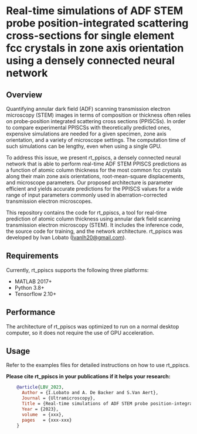 # Real-time simulations of ADF STEM probe position-integrated scattering cross-sections for single element fcc crystals in zone axis orientation using a densely connected neural network

## Overview
Quantifying annular dark field (ADF) scanning transmission electron microscopy (STEM) images in terms of composition or thickness often relies on probe-position integrated scattering cross sections (PPISCSs). In order to compare experimental PPISCSs with theoretically predicted ones, expensive simulations are needed for a given specimen, zone axis orientation, and a variety of microscope settings. The computation time of such simulations can be lengthy, even when using a single GPU.

To address this issue, we present rt_ppiscs, a densely connected neural network that is able to perform real-time ADF STEM PPISCS predictions as a function of atomic column thickness for the most common fcc crystals along their main zone axis orientations, root-mean-square displacements, and microscope parameters. Our proposed architecture is parameter efficient and yields accurate predictions for the PPISCS values for a wide range of input parameters commonly used in aberration-corrected transmission electron microscopes.

This repository contains the code for rt_ppiscs, a tool for real-time prediction of atomic column thickness using annular dark field scanning transmission electron microscopy (STEM). It includes the inference code, the source code for training, and the network architecture. rt_ppiscs was developed by Ivan Lobato (Ivanlh20@gmail.com).

## Requirements
Currently, rt_ppiscs supports the following three platforms:
- MATLAB 2017+
- Python 3.8+
- Tensorflow 2.10+

## Performance
The architecture of rt_ppiscs was optimized to run on a normal desktop computer, so it does not require the use of GPU acceleration.

## Usage
Refer to the examples files for detailed instructions on how to use rt_ppiscs.

**Please cite rt_ppiscs in your publications if it helps your research:**
```bibtex
    @article{LBV_2023,
      Author = {I.Lobato and A. De Backer and S.Van Aert},
      Journal = {Ultramicroscopy},
      Title = {Real-time simulations of ADF STEM probe position-integrated scattering cross-sections for single element fcc crystals in zone axis orientation using a densely connected neural network},
      Year = {2023},
  	  volume  = {xxx},
      pages   = {xxx-xxx}
    }